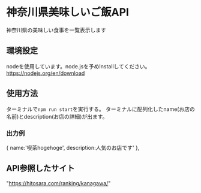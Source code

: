 # 神奈川県美味しいご飯API
神奈川県の美味しい食事を一覧表示します
## 環境設定
nodeを使用しています。node.jsを予めInstallしてください。
https://nodejs.org/en/download
## 使用方法
ターミナルで`npm run start`を実行する。
ターミナルに配列化したname(お店の名前)とdescription(お店の詳細)が出ます。

### 出力例
{
  name:'喫茶hogehoge',
  description:人気のお店です'
},

## API参照したサイト
"https://hitosara.com/ranking/kanagawa/"